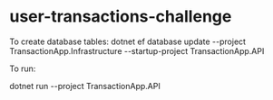 # user-transactions-challenge

To create database tables:
dotnet ef database update --project TransactionApp.Infrastructure --startup-project TransactionApp.API

To run:

dotnet run --project TransactionApp.API